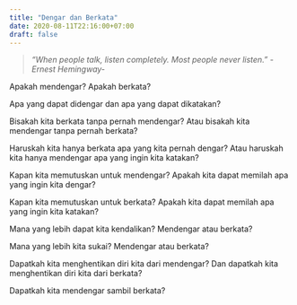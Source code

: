 ```yaml
---
title: "Dengar dan Berkata"
date: 2020-08-11T22:16:00+07:00
draft: false
---
```


> *“When people talk, listen completely. Most people never listen.” -Ernest Hemingway-*

Apakah mendengar? Apakah berkata?

Apa yang dapat didengar dan apa yang dapat dikatakan?

Bisakah kita berkata tanpa pernah mendengar? Atau bisakah kita mendengar tanpa pernah berkata?

Haruskah kita hanya berkata apa yang kita pernah dengar? Atau haruskah kita hanya mendengar apa yang ingin kita katakan?

Kapan kita memutuskan untuk mendengar? Apakah kita dapat memilah apa yang ingin kita dengar?

Kapan kita memutuskan untuk berkata? Apakah kita dapat memilah apa yang ingin kita katakan?

Mana yang lebih dapat kita kendalikan? Mendengar atau berkata?

Mana yang lebih kita sukai? Mendengar atau berkata?

Dapatkah kita menghentikan diri kita dari mendengar? Dan dapatkah kita menghentikan diri kita dari berkata?

Dapatkah kita mendengar sambil berkata?